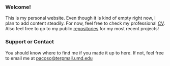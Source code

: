 ### Welcome!

This is my personal website. Even though it is kind of empty right now, I plan to add content steadily. For now, feel free to check my professional [CV](https://pacosalces.github.io/docs/salces_carcoba.pdf). Also feel free to go to my public [repositories](https://github.com/pacosalces) for my most recent projects!

### Support or Contact
You should know where to find me if you made it up to here. If not, feel free to email me at pacosc@terpmail.umd.edu
